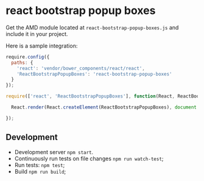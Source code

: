 # react bootstrap popup boxes

Get the AMD module located at `react-bootstrap-popup-boxes.js` and include it in your project.

Here is a sample integration:

```js
require.config({
  paths: {
    'react': 'vendor/bower_components/react/react',
    'ReactBootstrapPopupBoxes': 'react-bootstrap-popup-boxes'
  }
});

require(['react', 'ReactBootstrapPopupBoxes'], function(React, ReactBootstrapPopupBoxes) {

  React.render(React.createElement(ReactBootstrapPopupBoxes), document.getElementById('widget-container'));

});
```

## Development

* Development server `npm start`.
* Continuously run tests on file changes `npm run watch-test`;
* Run tests: `npm test`;
* Build `npm run build`;
